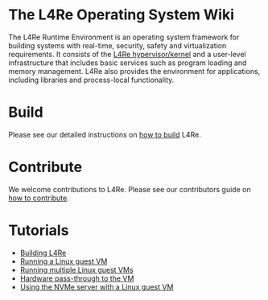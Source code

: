 # The L4Re Operating System Wiki

The L4Re Runtime Environment is an operating system framework for building
systems with real-time, security, safety and virtualization requirements. It
consists of the [L4Re hypervisor/kernel](https://l4re.org/fiasco/) and a
user-level infrastructure that includes basic services such as program loading
and memory management. L4Re also provides the environment for applications,
including libraries and process-local functionality.

# Build

Please see our detailed instructions on [how to build](BUILDING) L4Re.

# Contribute

We welcome contributions to L4Re. Please see our contributors guide
on [how to contribute](CONTRIBUTING).

# Tutorials

  * [Building L4Re](BUILDING)
  * [Running a Linux guest VM](LinuxVM)
  * [Running multiple Linux guest VMs](MultipleVMs)
  * [Hardware pass-through to the VM](HwPassThrough)
  * [Using the NVMe server with a Linux guest VM](NVMeWithLinux.md)
